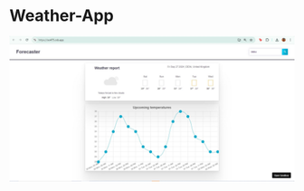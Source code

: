 # Weather-App
![image alt](https://github.com/Tanish-77/Weather-App/blob/6d9f85b299f6f88216a67a62ec5fbda830f8f825/Capture.JPG)
